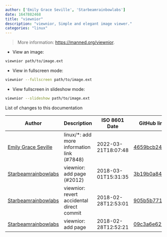 ```yaml
---
author: ['Emily Grace Seville', 'Starbeamrainbowlabs']
date: 1647882468
title: "viewnior"
description: "viewnior, Simple and elegant image viewer."
categories: "linux"
---
```

> More information: <https://manned.org/viewnior>.

- View an image:

```bash
viewnior path/to/image.ext
```

- View in fullscreen mode:

```bash
viewnior --fullscreen path/to/image.ext
```

- View fullscreen in slideshow mode:

```bash
viewnior --slideshow path/to/image.ext
```
List of changes to this documentation


Author | Description | ISO 8601 Date | GitHub link
------|-----|-----|-----
[Emily Grace Seville](mailto:emilyseville7cf@gmail.com) | linux/*: add more information link (#7848) | 2022-03-21T18:07:48 | [4659bcb243ac](https://github.com/tldr-pages/tldr/commit/4659bcb243ac572c9e0c95117097801f1e62bda4)
[Starbeamrainbowlabs](mailto:sbrl@starbeamrainbowlabs.com) | viewnior: add page (#2012) | 2018-03-01T15:31:35 | [3b19b0a84a4f](https://github.com/tldr-pages/tldr/commit/3b19b0a84a4fc0c27378b1d23842a17d698335d4)
[Starbeamrainbowlabs](mailto:sbrl@starbeamrainbowlabs.com) | viewnior: revert accidental direct commit | 2018-02-28T12:53:01 | [905b5b771a46](https://github.com/tldr-pages/tldr/commit/905b5b771a464450a3927e99e1c71dca8f67bb01)
[Starbeamrainbowlabs](mailto:sbrl@starbeamrainbowlabs.com) | viewnior: add page | 2018-02-28T12:52:21 | [09c3a6e62946](https://github.com/tldr-pages/tldr/commit/09c3a6e62946e2cef602870d5d94c5df12d45752)

